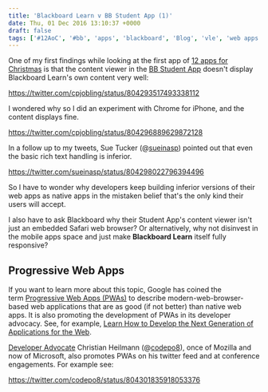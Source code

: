 ```yaml
---
title: 'Blackboard Learn v BB Student App (1)'
date: Thu, 01 Dec 2016 13:10:37 +0000
draft: false
tags: ['#12AoC', '#bb', 'apps', 'blackboard', 'Blog', 'vle', 'web apps']
---
```


One of my first findings while looking at the first app of [12 apps for Christmas](http://blog.cpjobling.me/2016/12/01/12-apps-of-christmas-rul12aoc-12aoc/) is that the content viewer in the [BB Student App](http://www.blackboard.com/mobile-learning/bbstudent.aspx) doesn't display Blackboard Learn's own content very well:

https://twitter.com/cpjobling/status/804293517493338112

I wondered why so I did an experiment with Chrome for iPhone, and the content displays fine.

https://twitter.com/cpjobling/status/804296889629872128

In a follow up to my tweets, Sue Tucker (@[sueinasp](https://twitter.com/sueinasp)) pointed out that even the basic rich text handling is inferior.

https://twitter.com/sueinasp/status/804298022796394496

So I have to wonder why developers keep building inferior versions of their web apps as native apps in the mistaken belief that's the only kind their users will accept.

I also have to ask Blackboard why their Student App's content viewer isn't just an embedded Safari web browser? Or alternatively, why not disinvest in the mobile apps space and just make **Blackboard Learn** itself fully responsive?

Progressive Web Apps
--------------------

If you want to learn more about this topic, Google has coined the term [Progressive Web Apps (PWAs)](https://developers.google.com/web/progressive-web-apps/) to describe modern-web-browser-based web applications that are as good (if not better) than native web apps. It is also promoting the development of PWAs in its developer advocacy. See, for example, [Learn How to Develop the Next Generation of Applications for the Web](https://developers.google.com/web/).

[Developer Advocate](https://www.google.co.uk/search?q=define+developer+advocate&oq=define+developer+advocate&aqs=chrome..69i57.6063j0j1&sourceid=chrome&ie=UTF-8#q=define:developer+advocate) Christian Heilmann (@[codepo8](https://twitter.com/codepo8)), once of Mozilla and now of Microsoft, also promotes PWAs on his twitter feed and at conference engagements. For example see:

https://twitter.com/codepo8/status/804301835918053376